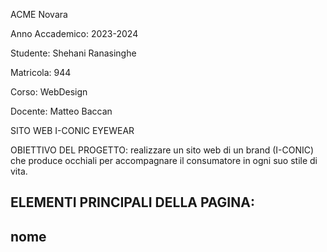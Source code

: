 ACME Novara

Anno Accademico: 2023-2024

Studente: Shehani Ranasinghe

Matricola: 944

Corso: WebDesign 

Docente: Matteo Baccan

SITO WEB I-CONIC EYEWEAR

OBIETTIVO DEL PROGETTO: realizzare un sito web di un brand (I-CONIC) che produce occhiali per accompagnare il consumatore in ogni suo stile di vita. 

ELEMENTI PRINCIPALI DELLA PAGINA:
-
nome 
- 
